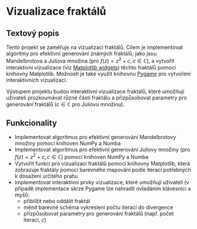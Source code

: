 # Vizualizace fraktálů

## Textový popis

Tento projekt se zaměřuje na vizualizaci fraktálů. Cílem je
implementovat algoritmy pro efektivní generování známých fraktálů, jako
jsou Mandelbrotova a Juliova množina (pro
$f\left(z\right)=z^{2}+c,c\in\mathbb{C}$), a vytvořit interaktivní
vizualizace (viz [Matplotlib
widgets](https://matplotlib.org/stable/gallery/widgets/index.html))
těchto fraktálů pomocí knihovny Matplotlib. Možností je také využít knihovnu [Pygame](https://www.pygame.org/news) pro vytvoření interaktivních vizualizací.

Výstupem projektu budou interaktivní vizualizace fraktálů, které
umožňují uživateli prozkoumávat různé části fraktálu a přizpůsobovat
parametry pro generování fraktálů ($c\in\mathbb{C}$ pro Juliovu
množinu).

## Funkcionality

- Implementovat algoritmus pro efektivní generování Mandelbrotovy
  množiny pomocí knihoven NumPy a Numba
- Implementovat algoritmus pro efektivní generování Juliovy množiny
  (pro $f\left(z\right)=z^{2}+c,c\in\mathbb{C}$) pomocí knihoven NumPy a Numba
- Vytvořit funkci pro vizualizaci fraktálů pomocí knihovny Matplotlib,
  která zobrazuje fraktály pomocí barevného mapování podle iterací
  potřebných k dosažení určitého prahu
- Implementovat interaktivní prvky vizualizace, které umožňují
  uživateli (v případě implementace skrze Pygame lze nahradit ovladáním klávesnicí a myší):
  - přiblížit nebo oddálit fraktál
  - měnit barevné schéma vykreslení počtu iterací do divergence
  - přizpůsobovat parametry pro generování fraktálů (např. počet
    iterací, $c$)
